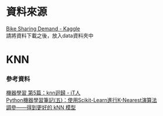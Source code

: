 # 資料來源
[Bike Sharing Demand - Kaggle](https://www.kaggle.com/competitions/bike-sharing-demand/overview) <br>
請將資料下載之後，放入data資料夾中

# KNN
### 參考資料
[機器學習 第5篇：knn迴歸 - iT人](https://iter01.com/549663.html) <br>
[Python機器學習筆記(五)：使用Scikit-Learn進行K-Nearest演算法](https://yanwei-liu.medium.com/python機器學習筆記-五-使用scikit-learn進行k-nearest演算法-1191ea94ecaf) <br>
[調參——得到更好的 kNN 模型](https://www.gushiciku.cn/pl/2DZ0/zh-tw)
